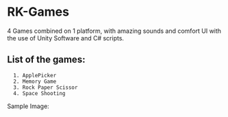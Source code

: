 # RK-Games

4 Games combined on 1 platform, with amazing sounds and comfort UI with the use of Unity Software and C# scripts. 

## List of the games:
      1. ApplePicker
      2. Memory Game
      3. Rock Paper Scissor
      4. Space Shooting

Sample Image:

